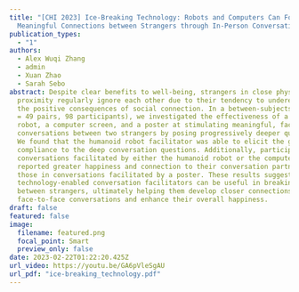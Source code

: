 ```yaml
---
title: "[CHI 2023] Ice-Breaking Technology: Robots and Computers Can Foster
  Meaningful Connections between Strangers through In-Person Conversations"
publication_types:
  - "1"
authors: 
  - Alex Wuqi Zhang
  - admin
  - Xuan Zhao
  - Sarah Sebo
abstract: Despite clear benefits to well-being, strangers in close physical
  proximity regularly ignore each other due to their tendency to underestimate
  the positive consequences of social connection. In a between-subjects study (N
  = 49 pairs, 98 participants), we investigated the effectiveness of a humanoid
  robot, a computer screen, and a poster at stimulating meaningful, face-to-face
  conversations between two strangers by posing progressively deeper questions.
  We found that the humanoid robot facilitator was able to elicit the greatest
  compliance to the deep conversation questions. Additionally, participants in
  conversations facilitated by either the humanoid robot or the computer screen
  reported greater happiness and connection to their conversation partner than
  those in conversations facilitated by a poster. These results suggest that
  technology-enabled conversation facilitators can be useful in breaking the ice
  between strangers, ultimately helping them develop closer connections over
  face-to-face conversations and enhance their overall happiness.
draft: false
featured: false
image:
  filename: featured.png
  focal_point: Smart
  preview_only: false
date: 2023-02-22T01:22:20.425Z
url_video: https://youtu.be/GA6pVleSgAU
url_pdf: "ice-breaking_technology.pdf"
---
```

